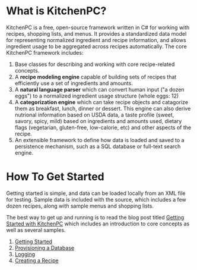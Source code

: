 What is KitchenPC?
====

KitchenPC is a free, open-source framework written in C# for working with recipes, shopping lists, and menus.  It provides a standardized data model for representing normalized ingredient and recipe information, and allows ingredient usage to be aggregated across recipes automatically.  The core KitchenPC framework includes:

1. Base classes for describing and working with core recipe-related concepts.
2. A **recipe modeling engine** capable of building sets of recipes that efficiently use a set of ingredients and amounts.
3. A **natural language parser** which can convert human input ("a dozen eggs") to a normalized ingredient usage structure (whole eggs: 12)
4. A **categorization engine** which can take recipe objects and catagorize them as breakfast, lunch, dinner or dessert.  This engine can also derive nutrional information based on USDA data, a taste profile (sweet, savory, spicy, mild) based on ingredients and amounts used, dietary flags (vegetarian, gluten-free, low-calorie, etc) and other aspects of the recipe.
5. An extensible framework to define how data is loaded and saved to a persistence mechanism, such as a SQL database or full-text search engine.

How To Get Started
====

Getting started is simple, and data can be loaded locally from an XML file for testing.  Sample data is included with the source, which includes a few dozen recipes, along with sample menus and shopping lists.

The best way to get up and running is to read the blog post titled [Getting Started with KitchenPC](http://blog.kitchenpc.com/2014/02/10/getting-started-with-kitchenpc/) which includes an introduction to core concepts as well as several samples.

1. [Getting Started](http://blog.kitchenpc.com/2014/02/10/getting-started-with-kitchenpc/)
2. [Provisioning a Database](http://blog.kitchenpc.com/2014/02/11/kitchenpc-database-provisioning-101/)
3. [Logging](http://blog.kitchenpc.com/2014/02/13/kitchenpc-logging-101/)
4. [Creating a Recipe](http://blog.kitchenpc.com/2014/02/14/lets-make-a-recipe/)
